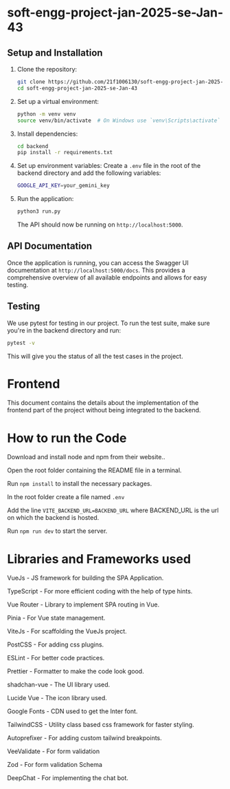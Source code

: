 # soft-engg-project-jan-2025-se-Jan-43

## Setup and Installation

1. Clone the repository:

   ```sh
   git clone https://github.com/21f1006130/soft-engg-project-jan-2025-se-Jan-43.git
   cd soft-engg-project-jan-2025-se-Jan-43
   ```

2. Set up a virtual environment:

   ```sh
   python -m venv venv
   source venv/bin/activate  # On Windows use `venv\Scripts\activate`
   ```

3. Install dependencies:

   ```sh
   cd backend
   pip install -r requirements.txt
   ```

4. Set up environment variables:
   Create a `.env` file in the root of the backend directory and add the following variables:

   ```sh
   GOOGLE_API_KEY=your_gemini_key
   ```

5. Run the application:

   ```sh
   python3 run.py
   ```

   The API should now be running on `http://localhost:5000`.

## API Documentation

Once the application is running, you can access the Swagger UI documentation at `http://localhost:5000/docs`. This provides a comprehensive overview of all available endpoints and allows for easy testing.

## Testing

We use pytest for testing in our project. To run the test suite, make sure you're in the backend directory and run:

```sh
pytest -v
```

This will give you the status of all the test cases in the project.

# Frontend

This document contains the details about the implementation of the frontend part of the project without being integrated to the backend.

# How to run the Code

Download and install node and npm from their website..

Open the root folder containing the README file in a terminal.

Run `npm install` to install the necessary packages.

In the root folder create a file named `.env`

Add the line `VITE_BACKEND_URL=BACKEND_URL` where BACKEND_URL is the url on which the backend is hosted.

Run `npm run dev` to start the server.

# Libraries and Frameworks used

VueJs - JS framework for building the SPA Application.

TypeScript - For more efficient coding with the help of type hints.

Vue Router - Library to implement SPA routing in Vue.

Pinia - For Vue state management.

ViteJs - For scaffolding the VueJs project.

PostCSS - For adding css plugins.

ESLint - For better code practices.

Prettier - Formatter to make the code look good.

shadchan-vue - The UI library used.

Lucide Vue - The icon library used.

Google Fonts - CDN used to get the Inter font.

TailwindCSS - Utility class based css framework for faster styling.

Autoprefixer - For adding custom tailwind breakpoints.

VeeValidate - For form validation

Zod - For form validation Schema

DeepChat - For implementing the chat bot.